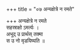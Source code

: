 +++
title = "०७ अन्यक्षेत्रे न रमते"

+++
अन्यक्षेत्रे न रमते  
सहस्राक्षो ऽमर्त्यः ।  
अभूद् उ प्रार्थस् तक्मा  
स उ नो मृडयिष्यति ॥
